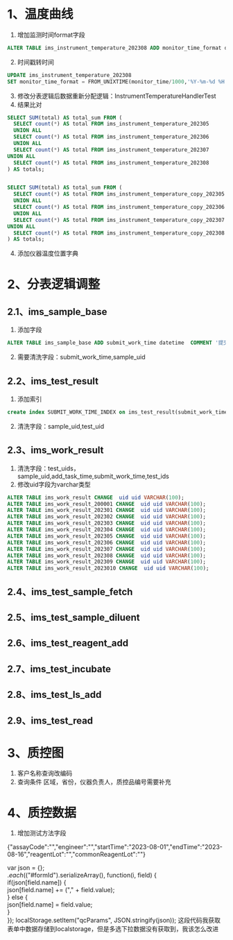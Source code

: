 # 1、温度曲线

1. 增加监测时间format字段

```sql
ALTER TABLE ims_instrument_temperature_202308 ADD monitor_time_format datetime  COMMENT '监测时间'
```


2. 时间戳转时间

```sql
UPDATE ims_instrument_temperature_202308
SET monitor_time_format = FROM_UNIXTIME(monitor_time/1000,'%Y-%m-%d %H:%i:%s');
```


3. 修改分表逻辑后数据重新分配逻辑：InstrumentTemperatureHandlerTest
4. 结果比对
```sql
SELECT SUM(total) AS total_sum FROM (
  SELECT count(*) AS total FROM ims_instrument_temperature_202305
  UNION ALL
  SELECT count(*) AS total FROM ims_instrument_temperature_202306
  UNION ALL
  SELECT count(*) AS total FROM ims_instrument_temperature_202307
UNION ALL
  SELECT count(*) AS total FROM ims_instrument_temperature_202308
) AS totals;


SELECT SUM(total) AS total_sum FROM (
  SELECT count(*) AS total FROM ims_instrument_temperature_copy_202305
  UNION ALL
  SELECT count(*) AS total FROM ims_instrument_temperature_copy_202306
  UNION ALL
  SELECT count(*) AS total FROM ims_instrument_temperature_copy_202307
UNION ALL
  SELECT count(*) AS total FROM ims_instrument_temperature_copy_202308
) AS totals;
```


4. 添加仪器温度位置字典


# 2、分表逻辑调整
## 2.1、ims_sample_base
1. 添加字段

```sql
ALTER TABLE ims_sample_base ADD submit_work_time datetime  COMMENT '提交工单时间'
```

2. 需要清洗字段：submit_work_time,sample_uid
## 2.2、ims_test_result

1. 添加索引

```sql
create index SUBMIT_WORK_TIME_INDEX on ims_test_result(submit_work_time);
```

2. 清洗字段：sample_uid,test_uid
## 2.3、ims_work_result

1. 清洗字段：test_uids，sample_uid,add_task_time,submit_work_time,test_ids
2. 修改uid字段为varchar类型
```sql
ALTER TABLE ims_work_result CHANGE  uid uid VARCHAR(100);
ALTER TABLE ims_work_result_200001 CHANGE  uid uid VARCHAR(100);
ALTER TABLE ims_work_result_202301 CHANGE  uid uid VARCHAR(100);
ALTER TABLE ims_work_result_202302 CHANGE  uid uid VARCHAR(100);
ALTER TABLE ims_work_result_202303 CHANGE  uid uid VARCHAR(100);
ALTER TABLE ims_work_result_202304 CHANGE  uid uid VARCHAR(100);
ALTER TABLE ims_work_result_202305 CHANGE  uid uid VARCHAR(100);
ALTER TABLE ims_work_result_202306 CHANGE  uid uid VARCHAR(100);
ALTER TABLE ims_work_result_202307 CHANGE  uid uid VARCHAR(100);
ALTER TABLE ims_work_result_202308 CHANGE  uid uid VARCHAR(100);
ALTER TABLE ims_work_result_202309 CHANGE  uid uid VARCHAR(100);
ALTER TABLE ims_work_result_2023010 CHANGE  uid uid VARCHAR(100);
```

## 2.4、ims_test_sample_fetch


## 2.5、ims_test_sample_diluent


## 2.6、ims_test_reagent_add


## 2.7、ims_test_incubate


## 2.8、ims_test_ls_add

## 2.9、ims_test_read






# 3、质控图
1. 客户名称查询改编码
2. 查询条件 区域，省份，仪器负责人，质控品编号需要补充

# 4、质控数据
1. 增加测试方法字段

{"assayCode":"","engineer":"","startTime":"2023-08-01","endTime":"2023-08-16","reagentLot":"","commonReagentLot":""}

var json = {};  
$.each($("#formId").serializeArray(), function(i, field) {  
    if(json[field.name]) {  
        json[field.name] += ("," + field.value);  
    } else {  
        json[field.name] = field.value;  
    }  
});
localStorage.setItem("qcParams", JSON.stringify(json));
这段代码我获取表单中数据存储到localstorage，但是多选下拉数据没有获取到，我该怎么改进

